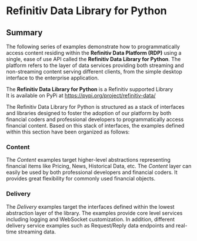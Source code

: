 # Refinitiv Data Library for Python

## Summary

The following series of examples demonstrate how to programmatically access content residing within the **Refinitiv Data Platform (RDP)** using a single, ease of use API called the **Refinitiv Data Library for Python**.  The platform refers to the layer of data services providing both streaming and non-streaming content serving different clients, from the simple desktop interface to the enterprise application. 

The **Refinitiv Data Library for Python** is a Refinitiv supported Library  
It is available on PyPi at https://pypi.org/project/refinitiv-data/

The Refinitiv Data Library for Python is structured as a stack of interfaces and libraries designed to foster the adoption of our platform by both financial coders and professional developers to programmatically access financial content.  Based on this stack of interfaces, the examples defined within this section have been organized as follows:

### **Content**

The *Content* examples target higher-level abstractions representing financial items like Pricing, News, Historical Data, etc. The *Content* layer can easily be used by both professional developers and financial coders. It provides great flexibility for commonly used financial objects.

### **Delivery**

The *Delivery* examples target the interfaces defined within the lowest abstraction layer of the library.  The examples provide core level services including logging and WebSocket customization.  In addition, different delivery service examples such as Request/Reply data endpoints and real-time streaming data.

